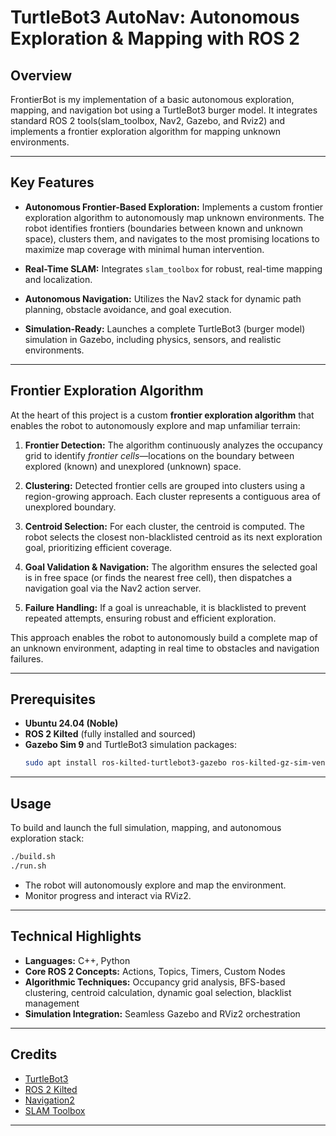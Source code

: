 # TurtleBot3 AutoNav: Autonomous Exploration & Mapping with ROS 2

## Overview

FrontierBot is my implementation of a basic autonomous exploration, mapping, and navigation bot using a TurtleBot3 burger model. It integrates standard ROS 2 tools(slam_toolbox, Nav2, Gazebo, and Rviz2) and implements a frontier exploration algorithm for mapping unknown environments.

---

## Key Features

- **Autonomous Frontier-Based Exploration:**
  Implements a custom frontier exploration algorithm to autonomously map unknown environments. The robot identifies frontiers (boundaries between known and unknown space), clusters them, and navigates to the most promising locations to maximize map coverage with minimal human intervention.

- **Real-Time SLAM:**
  Integrates `slam_toolbox` for robust, real-time mapping and localization.

- **Autonomous Navigation:**
  Utilizes the Nav2 stack for dynamic path planning, obstacle avoidance, and goal execution.

- **Simulation-Ready:**
  Launches a complete TurtleBot3 (burger model) simulation in Gazebo, including physics, sensors, and realistic environments.
---

## Frontier Exploration Algorithm

At the heart of this project is a custom **frontier exploration algorithm** that enables the robot to autonomously explore and map unfamiliar terrain:

1. **Frontier Detection:**
   The algorithm continuously analyzes the occupancy grid to identify *frontier cells*—locations on the boundary between explored (known) and unexplored (unknown) space.

2. **Clustering:**
   Detected frontier cells are grouped into clusters using a region-growing approach. Each cluster represents a contiguous area of unexplored boundary.

3. **Centroid Selection:**
   For each cluster, the centroid is computed. The robot selects the closest non-blacklisted centroid as its next exploration goal, prioritizing efficient coverage.

4. **Goal Validation & Navigation:**
   The algorithm ensures the selected goal is in free space (or finds the nearest free cell), then dispatches a navigation goal via the Nav2 action server.

5. **Failure Handling:**
   If a goal is unreachable, it is blacklisted to prevent repeated attempts, ensuring robust and efficient exploration.

This approach enables the robot to autonomously build a complete map of an unknown environment, adapting in real time to obstacles and navigation failures.

---

## Prerequisites

- **Ubuntu 24.04 (Noble)**
- **ROS 2 Kilted** (fully installed and sourced)
- **Gazebo Sim 9** and TurtleBot3 simulation packages:
  ```bash
  sudo apt install ros-kilted-turtlebot3-gazebo ros-kilted-gz-sim-vendor ros-kilted-ros-gz-sim
  ```
---

## Usage

To build and launch the full simulation, mapping, and autonomous exploration stack:

```bash
./build.sh
./run.sh
```

- The robot will autonomously explore and map the environment.
- Monitor progress and interact via RViz2.

---

## Technical Highlights

- **Languages:** C++, Python
- **Core ROS 2 Concepts:** Actions, Topics, Timers, Custom Nodes
- **Algorithmic Techniques:** Occupancy grid analysis, BFS-based clustering, centroid calculation, dynamic goal selection, blacklist management
- **Simulation Integration:** Seamless Gazebo and RViz2 orchestration

---

## Credits

- [TurtleBot3](https://emanual.robotis.com/docs/en/platform/turtlebot3/overview/)
- [ROS 2 Kilted](https://docs.ros.org/en/kilted/index.html)
- [Navigation2](https://navigation.ros.org/)
- [SLAM Toolbox](https://github.com/SteveMacenski/slam_toolbox)
---

